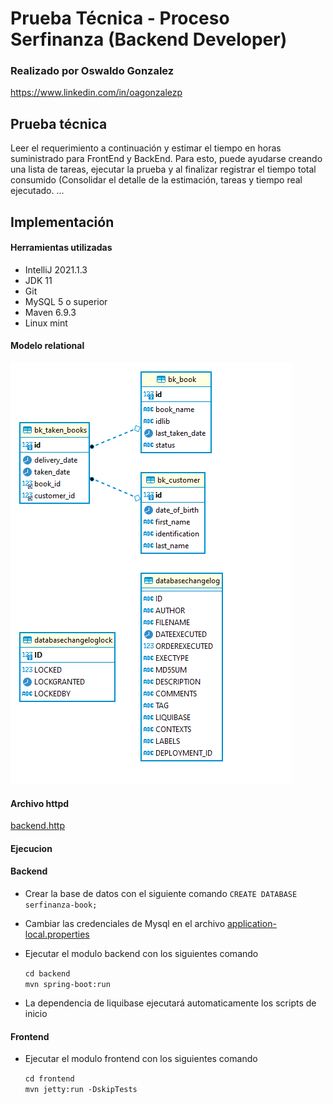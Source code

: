 # Prueba Técnica - Proceso Serfinanza (Backend Developer)
### Realizado por Oswaldo Gonzalez 
https://www.linkedin.com/in/oagonzalezp

## Prueba técnica

Leer el requerimiento a continuación y estimar el tiempo en horas suministrado para FrontEnd y
BackEnd. Para esto, puede ayudarse creando una lista de tareas, ejecutar la prueba y al finalizar
registrar el tiempo total consumido (Consolidar el detalle de la estimación, tareas y tiempo real
ejecutado. ...

## Implementación

#### Herramientas utilizadas <br>

- IntelliJ 2021.1.3
- JDK 11
- Git
- MySQL 5 o superior
- Maven 6.9.3 
- Linux mint


#### Modelo relational <br>

![image.png](backend/src/main/resources/pictures/database.png)

#### Archivo httpd <br>

[backend.http](backend/backend.http)


#### Ejecucion <br>
#### Backend
- Crear la base de datos con el siguiente comando
    `CREATE DATABASE serfinanza-book;`
- Cambiar las credenciales de Mysql en el archivo [application-local.properties](backend/src/main/resources/application-local.properties)  
- Ejecutar el modulo backend con los siguientes comando

  `cd backend` <br>
  `mvn spring-boot:run`
- La dependencia de liquibase ejecutará automaticamente los scripts de inicio

#### Frontend
- Ejecutar el modulo frontend con los siguientes comando

  `cd frontend` <br>
  `mvn jetty:run -DskipTests`

